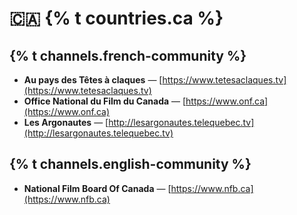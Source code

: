 # 🇨🇦 {% t countries.ca %}

## {% t channels.french-community %}

* **Au pays des Têtes à claques** — [https://www.tetesaclaques.tv](https://www.tetesaclaques.tv)
* **Office National du Film du Canada** — [https://www.onf.ca](https://www.onf.ca)
* **Les Argonautes** — [http://lesargonautes.telequebec.tv](http://lesargonautes.telequebec.tv)

## {% t channels.english-community %}

* **National Film Board Of Canada** — [https://www.nfb.ca](https://www.nfb.ca)